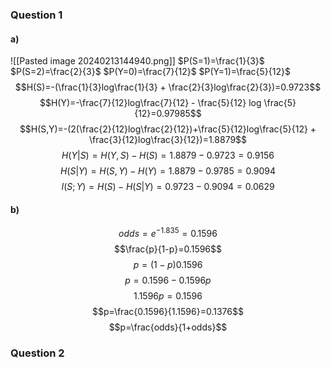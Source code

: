 ### Question 1
#### a)
![[Pasted image 20240213144940.png]]
$P(S=1)=\frac{1}{3}$
$P(S=2)=\frac{2}{3}$
$P(Y=0)=\frac{7}{12}$
$P(Y=1)=\frac{5}{12}$
$$H(S)=-(\frac{1}{3}log\frac{1}{3} + \frac{2}{3}log\frac{2}{3})=0.9723$$
$$H(Y)=-\frac{7}{12}log\frac{7}{12} - \frac{5}{12} log \frac{5}{12}=0.97985$$
$$H(S,Y)=-(2(\frac{2}{12}log\frac{2}{12})+\frac{5}{12}log\frac{5}{12} + \frac{3}{12}log\frac{3}{12})=1.8879$$
$$H(Y|S)=H(Y,S)-H(S)=1.8879-0.9723=0.9156$$
$$H(S|Y)=H(S,Y)-H(Y)=1.8879-0.9785=0.9094$$
$$I(S;Y)=H(S)-H(S|Y)=0.9723-0.9094=0.0629$$
#### b)
$$odds=e^{-1.835}=0.1596$$
$$\frac{p}{1-p}=0.1596$$
$$p=(1-p)0.1596$$
$$p=0.1596-0.1596p$$
$$1.1596p=0.1596$$
$$p=\frac{0.1596}{1.1596}=0.1376$$
$$p=\frac{odds}{1+odds}$$

### Question 2

